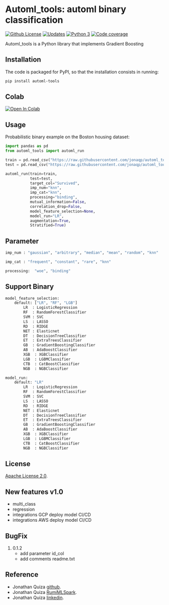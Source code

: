 # Automl_tools: automl binary classification


[![Github License](https://img.shields.io/badge/License-Apache%202.0-blue.svg)](https://opensource.org/licenses/Apache-2.0)
[![Updates](https://pyup.io/repos/github/woctezuma/google-colab-transfer/shield.svg)](pyup)
[![Python 3](https://pyup.io/repos/github/woctezuma/google-colab-transfer/python-3-shield.svg)](pyup)
[![Code coverage](https://codecov.io/gh/woctezuma/google-colab-transfer/branch/master/graph/badge.svg)](codecov)




Automl_tools is a Python library that implements Gradient Boosting
## Installation

The code is packaged for PyPI, so that the installation consists in running:
```sh
pip install automl-tools
```

## Colab

[![Open In Colab](https://colab.research.google.com/assets/colab-badge.svg)](https://colab.research.google.com/drive/10DFkSmzMO1GqLX-mgBWfDjS9OIVmEy6O?usp=sharing)


## Usage

Probabilistic binary example on the Boston housing dataset:

```python
import pandas as pd
from automl_tools import automl_run

train = pd.read_csv("https://raw.githubusercontent.com/jonaqp/automl_tools/main/automl_tools/examples/train.csv?token=AAN2ZBDWF77QITK4ARSFIFDABUGAU")
test = pd.read_csv("https://raw.githubusercontent.com/jonaqp/automl_tools/main/automl_tools/examples/test.csv?token=AAN2ZBD6TMUC5XSGRTJNVPDABUGCO")

automl_run(train=train,
           test=test,
           target_col="Survived",
           imp_num="knn",
           imp_cat="knn",
           processing="binding",
           mutual_information=False,
           correlation_drop=False,
           model_feature_selection=None,
           model_run="LR",
           augmentation=True,
           Stratified=True)

```

## Parameter
```sh
imp_num : "gaussian", "arbitrary", "median", "mean", "random", "knn"

imp_cat : "frequent", "constant", "rare", "knn"

processing:  "woe", "binding" 
```

## Support Binary
```sh
model_feature_selection: 
    default: ["LR", "RF", "LGB"]
        LR  : LogisticRegression
        RF  : RandomForestClassifier
        SVM : SVC
        LS  : LASSO
        RD  : RIDGE
        NET : Elasticnet
        DT  : DecisionTreeClassifier
        ET  : ExtraTreesClassifier
        GB  : GradientBoostingClassifier
        AB  : AdaBoostClassifier
        XGB  : XGBClassifier
        LGB  : LGBMClassifier
        CTB  : CatBoostClassifier
        NGB  : NGBClassifier

model_run:
    default: "LR"
        LR  : LogisticRegression
        RF  : RandomForestClassifier
        SVM : SVC
        LS  : LASSO
        RD  : RIDGE
        NET : Elasticnet
        DT  : DecisionTreeClassifier
        ET  : ExtraTreesClassifier
        GB  : GradientBoostingClassifier
        AB  : AdaBoostClassifier
        XGB  : XGBClassifier
        LGB  : LGBMClassifier
        CTB  : CatBoostClassifier
        NGB  : NGBClassifier
```

## License

[Apache License 2.0](https://www.dropbox.com/s/8t6xtgk06o3ij61/LICENSE?dl=0).


## New features v1.0
 * multi_class
 * regression
 * integrations GCP deploy model CI/CD
 * integrations AWS deploy model CI/CD
 
## BugFix
1. 0.1.2
   - add parameter id_col
   - add comments readme.txt



## Reference

 - Jonathan Quiza [github](https://github.com/jonaqp).
 - Jonathan Quiza [RumiMLSpark](http://rumi-ml.herokuapp.com/).
 - Jonathan Quiza [linkedin](https://www.linkedin.com/in/jonaqp/).

